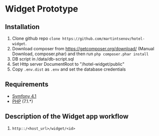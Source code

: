 Widget Prototype
=====================

Installation
------------
1. Clone github repo `clone https://github.com/martintsenov/hotel-widget`.
2. Download composer from https://getcomposer.org/download/ (Manual Download, composer.phar) 
   and then run `php composer.phar install`
3. DB script in /data/db-script.sql
4. Set Http server DocumentRoot to "<htdocs-folder-path>/hotel-widget/public"
5. Copy `.env.dist` as `.env` and set the database credentials

Requirements
------------
* [Symfony 4.1](https://symfony.com/roadmap/4.1)
* [PHP](https://secure.php.net/downloads.php) (7.1.*)

Description of the Widget app workflow
--------------------------------------
1. `http::/<host_url>/widget/<id>`